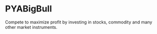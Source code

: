 # PYABigBull
Compete to maximize profit by investing in stocks, commodity and many other market instruments.
